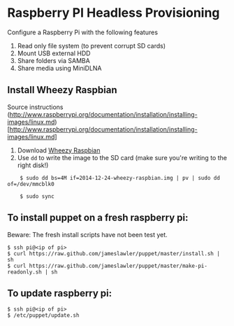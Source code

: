 # Raspberry PI Headless Provisioning

Configure a Raspberry Pi with the following features

1. Read only file system (to prevent corrupt SD cards)
1. Mount USB external HDD
1. Share folders via SAMBA
1. Share media using MiniDLNA

##  Install Wheezy Raspbian

Source instructions (http://www.raspberrypi.org/documentation/installation/installing-images/linux.md)[http://www.raspberrypi.org/documentation/installation/installing-images/linux.md]

1. Download [Wheezy Raspbian](http://www.raspberrypi.org/downloads)
1. Use `dd` to write the image to the SD card (make sure you're writing to the right disk!)
```
    $ sudo dd bs=4M if=2014-12-24-wheezy-raspbian.img | pv | sudo dd of=/dev/mmcblk0

    $ sudo sync
```

## To install puppet on a fresh raspberry pi:

Beware: The fresh install scripts have not been test yet.

    $ ssh pi@<ip of pi>
    $ curl https://raw.github.com/jameslawler/puppet/master/install.sh | sh
    $ curl https://raw.github.com/jameslawler/puppet/master/make-pi-readonly.sh | sh

## To update raspberry pi:

    $ ssh pi@<ip of pi>
    $ /etc/puppet/update.sh
